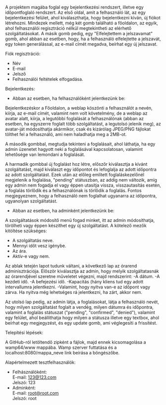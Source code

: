 A projektem magába foglal egy bejelentkezési rendszert, illetve egy időpontfoglaló rendszert. Az első oldal, amit a felhasználó lát, az egy bejelentkezési felület, ahol kiválaszthatja, hogy bejelentkezni kíván, új fiókot létrehozni.
Mindezek mellett, még két gomb található a főoldalon, az egyik, ahol felhasználói regisztráció nélkül megtekintheti az elérhető szolgáltatásokat. A másik gomb pedig, egy "Elfelejtettem a jelszavamat" gomb, ahol abban az esetben,
hogy, ha a felhasználó elfelejtette a jelszavát, egy token generálással, az e-mail címét megadva, beírhat egy új jelszavat.

Fiók regisztráció:

- Név
- E-mail
- Jelsző
- Felhasználói feltételek elfogadása.

Bejelentkezés:

- Abban az esetben, ha felhasználóként jelentkezünk be:

Bejelentkezéskor a Főoldalon, a weblap köszönti a felhasználót a nevén, kiírja, az e-mail címét, valamint nem volt követelmény, de a weblap az avatar alatt, kiírja, a legutóbbi foglalását a felhasználónak (abban az esetben, ha egyszerre
foglalt több szolgáltatást, a legutolsó jelenik meg), az avatar-ját módosíthatja akármikor, csak és kizárólag JPEG/PNG fájlokat tölthet fel a felhasználó, ami nem haladhatja meg a 2MB-ot.

A második gombbal, megtudja tekinteni a foglalásait, ahol láthatja, ha egy admin üzenetet hagyott neki a foglalásával kapcsolatosan, valamint lehetősége van lemondani a foglalását.

A harmadik gombbal új foglalást hoz létre, előszőr kiválasztja a kívánt szolgáltatást, majd kiválaszt egy időpontot és lefoglalja az adott időpontra az adott szolgáltatást. Ezek után az előleg említett foglaláskezelőnél megjelenik a foglalása,
"pending" státuszban, az addig nem változik, amíg egy admin nem fogadja el vagy éppen utasítja vissza, visszautasítás esetén, a foglalás törlődik és a felhasználónak is törlődik a foglalás.
Fontos megjegyeznem, hogy a felhasználó nem foglalhat ugyanarra az időpontra, ugyanolyan szolgáltatást.

- Abban az esetben, ha adminként jelentkezünk be:

A szolgáltatások módosítő menü fogad minket, itt az admin módosíthatja, törölheti vagy éppen készíthet egy új szolgáltatást. A kötelező mezők kitöltése szükséges:

- A szolgáltatás neve.
- Mennyi időt vesz igénybe.
- Az ára.
- Aktív-e vagy nem.


Az ablak tetején lapot tudunk váltani, a következő lap az órarend adminisztrációja. Először kiválasztja az admin, hogy melyik szolgáltatasnák az órarendjével szeretne műveletet végezni, majd rendszerint:
-A dátum.
-A kezdeti idő.
-A befejezési idő.
-Kapacitás (hány kliens tud egy adott intervallumra jelentkezni.
-Valamint, hogy nyitva van-e az időpont vagy zárva. Ha nyitva még lehetséges rá jelentkezni, ha zárt, akkor nem.

Az utolsó lap pedig, az admin látja, a foglalásokat, látja a felhasználó nevét, hogy milyen szolgáltatást foglalt a vendég, milyen dátumra és időpontra, valamint a foglalás státuszat ("pending", "confirmed", "denied"), valamint egy felület, ahol beállíthatja hogy milyen a státusza
illetve egy textbox, ahol beírhat egy megjegyzést, és egy update gomb, ami véglegesíti a frissítést.


Telepítési lépések:

A GitHub-ról letöltendő zipként a fájlok, majd ennek kicsomagolása a wamp64/www mappába. Wamp szerver futtatása és a localhost:8080/mappa_neve link beírása a böngészőbe.


Alapértelmezett tesztfelhasználók:

- Felhásználóként: <br> E-mail: 123@123.com <br> Jelszó: 123
- Adminként: <br> E-mail: root@root.com <br> Jelszó: root

  


